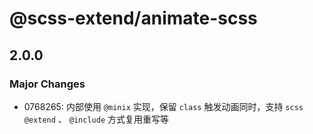 # @scss-extend/animate-scss

## 2.0.0

### Major Changes

- 0768265: 内部使用 `@minix` 实现，保留 `class` 触发动画同时，支持 `scss` `@extend` 、 `@include` 方式复用重写等
